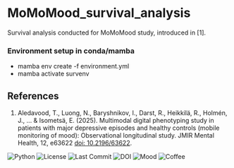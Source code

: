 # MoMoMood_survival_analysis
Survival analysis conducted for MoMoMood study, introduced in [1].

### Environment setup in conda/mamba
- mamba env create -f environment.yml
- mamba activate survenv

## References
1. Aledavood, T., Luong, N., Baryshnikov, I., Darst, R., Heikkilä, R., Holmén, J., ... & Isometsä, E. (2025). Multimodal digital phenotyping study in patients with major depressive episodes and healthy controls (mobile monitoring of mood): Observational longitudinal study. JMIR Mental Health, 12, e63622 [doi: 10.2196/63622](https://doi.org/10.2196/63622).

![Python](https://img.shields.io/badge/python-3.11-blue)
![License](https://img.shields.io/github/license/ArgonSilicon/MoMoMood_survival_analysis)
![Last Commit](https://img.shields.io/github/last-commit/USERNAME/REPO)
![DOI](https://img.shields.io/badge/DOI-10.2196%2F63622-blue)
![Mood](https://img.shields.io/badge/mood-happy-yellow)
![Coffee](https://img.shields.io/badge/coffee-strong-brown)
